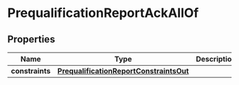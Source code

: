 

# PrequalificationReportAckAllOf


## Properties

| Name | Type | Description | Notes |
|------------ | ------------- | ------------- | -------------|
|**constraints** | [**PrequalificationReportConstraintsOut**](PrequalificationReportConstraintsOut.md) |  |  [optional] |



